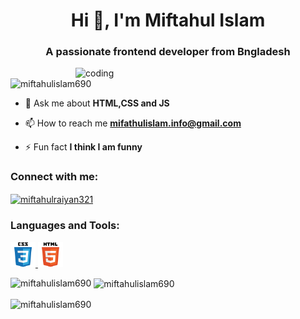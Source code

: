 <h1 align="center">Hi 👋, I'm Miftahul Islam</h1>
<h3 align="center">A passionate frontend developer from Bngladesh</h3>

<img align="right" alt="coding" width="400" src="https://user-images.githubusercontent.com/55389276/140866485-8fb1c876-9a8f-4d6a-98dc-08c4981eaf70.gif">

<p align="left"> <img src="https://komarev.com/ghpvc/?username=miftahulislam690&label=Profile%20views&color=0e75b6&style=flat" alt="miftahulislam690" /> </p>

- 💬 Ask me about **HTML,CSS and JS**

- 📫 How to reach me **mifathulislam.info@gmail.com**

- ⚡ Fun fact **I think I am funny**

<h3 align="left">Connect with me:</h3>
<p align="left">
<a href="https://fb.com/miftahulraiyan321" target="blank"><img align="center" src="https://raw.githubusercontent.com/rahuldkjain/github-profile-readme-generator/master/src/images/icons/Social/facebook.svg" alt="miftahulraiyan321" height="30" width="40" /></a>
</p>

<h3 align="left">Languages and Tools:</h3>
<p align="left"> <a href="https://www.w3schools.com/css/" target="_blank" rel="noreferrer"> <img src="https://raw.githubusercontent.com/devicons/devicon/master/icons/css3/css3-original-wordmark.svg" alt="css3" width="40" height="40"/> </a> <a href="https://www.w3.org/html/" target="_blank" rel="noreferrer"> <img src="https://raw.githubusercontent.com/devicons/devicon/master/icons/html5/html5-original-wordmark.svg" alt="html5" width="40" height="40"/> </a> </p>

<p><img align="left" src="https://github-readme-stats.vercel.app/api/top-langs?username=miftahulislam690&show_icons=true&locale=en&layout=compact" alt="miftahulislam690" /></p>

<p>&nbsp;<img align="center" src="https://github-readme-stats.vercel.app/api?username=miftahulislam690&show_icons=true&locale=en" alt="miftahulislam690" /></p>

<p><img align="center" src="https://github-readme-streak-stats.herokuapp.com/?user=miftahulislam690&" alt="miftahulislam690" /></p>
